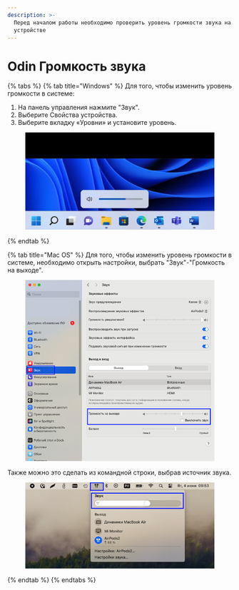 ```yaml
---
description: >-
  Перед началом работы необходимо проверить уровень громкости звука на
  устройстве
---
```


# Odin Громкость звука



{% tabs %}
{% tab title="Windows" %}
Для того, чтобы изменить уровень громкости в системе:

1. На панель управления нажмите "Звук".
2. Выберите Свойства устройства.
3. Выберите вкладку «Уровни» и установите уровень.

<figure><img src="../.gitbook/assets/image (262).png" alt=""><figcaption></figcaption></figure>
{% endtab %}

{% tab title="Mac OS" %}
Для того, чтобы изменить уровень громкости в системе, необходимо открыть настройки, выбрать "Звук"-"Громкость на выходе".

<figure><img src="../.gitbook/assets/image (260).png" alt=""><figcaption></figcaption></figure>

Также можно это сделать из командной строки, выбрав источник звука.&#x20;

<figure><img src="../.gitbook/assets/image (261).png" alt=""><figcaption></figcaption></figure>
{% endtab %}
{% endtabs %}

